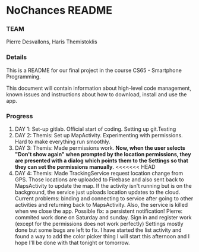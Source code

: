 # NoChances README

### TEAM
Pierre Desvallons, Haris Themistoklis

### Details
This is a README for our final project in the course CS65 - Smartphone Programming.

This document will contain information about high-level code management, known issues and instructions about how to download, install and use the app.

### Progress
1. DAY 1: Set-up gitlab. Official start of coding. Setting up git.Testing
2. DAY 2: Themis: Set up MapActivity. Experimenting with permissions. Hard to make everything run smoothly.
3. DAY 3: Themis: Made permissions work. **Now, when the user selects "Don't show again" when prompted by the location permissions, they are presented with a dialog which points them to the Settings so that they can set the permissions manually**.
<<<<<<< HEAD
4. DAY 4: Themis: Made TrackingService request location change from GPS. Those locations are uploaded to Firebase and also sent back to MapsActivity to update the map. If the activity isn't running but is on the background, the service just uploads location updates to the cloud. Current problems: binding and connecting to service after going to other activities and returning back to MapsActivity. Also, the service is killed when we close the app. Possible fix: a persistent notification! Pierre: commited work done on Saturday and sunday. Sign in and register work (except for the permissions does not work perfectly) Settings mostly done but some bugs are left to fix. I have started the list activity and found a way to add the color picker thing I will start this afternoon and I hope I'll be done with that tonight or tomorrow.
